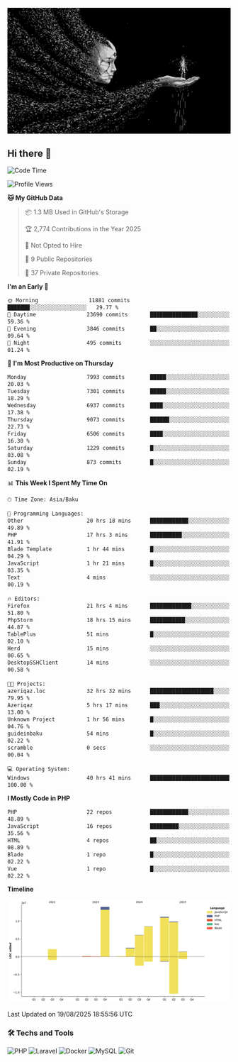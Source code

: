 <!--WALLPAPER-->
<p align='center'>
  <img src='assets/wallpapers/6.gif' alt='Banner'>
</p>
<!--/WALLPAPER-->

## Hi there 👋

<!--START_SECTION:waka-->
![Code Time](http://img.shields.io/badge/Code%20Time-151%20hrs%2037%20mins-blue)

![Profile Views](http://img.shields.io/badge/Profile%20Views-0-blue)

**🐱 My GitHub Data** 

> 📦 1.3 MB Used in GitHub's Storage 
 > 
> 🏆 2,774 Contributions in the Year 2025
 > 
> 🚫 Not Opted to Hire
 > 
> 📜 9 Public Repositories 
 > 
> 🔑 37 Private Repositories 
 > 
**I'm an Early 🐤** 

```text
🌞 Morning                11881 commits       ███████░░░░░░░░░░░░░░░░░░   29.77 % 
🌆 Daytime                23690 commits       ███████████████░░░░░░░░░░   59.36 % 
🌃 Evening                3846 commits        ██░░░░░░░░░░░░░░░░░░░░░░░   09.64 % 
🌙 Night                  495 commits         ░░░░░░░░░░░░░░░░░░░░░░░░░   01.24 % 
```
📅 **I'm Most Productive on Thursday** 

```text
Monday                   7993 commits        █████░░░░░░░░░░░░░░░░░░░░   20.03 % 
Tuesday                  7301 commits        █████░░░░░░░░░░░░░░░░░░░░   18.29 % 
Wednesday                6937 commits        ████░░░░░░░░░░░░░░░░░░░░░   17.38 % 
Thursday                 9073 commits        ██████░░░░░░░░░░░░░░░░░░░   22.73 % 
Friday                   6506 commits        ████░░░░░░░░░░░░░░░░░░░░░   16.30 % 
Saturday                 1229 commits        █░░░░░░░░░░░░░░░░░░░░░░░░   03.08 % 
Sunday                   873 commits         █░░░░░░░░░░░░░░░░░░░░░░░░   02.19 % 
```


📊 **This Week I Spent My Time On** 

```text
🕑︎ Time Zone: Asia/Baku

💬 Programming Languages: 
Other                    20 hrs 18 mins      ████████████░░░░░░░░░░░░░   49.89 % 
PHP                      17 hrs 3 mins       ██████████░░░░░░░░░░░░░░░   41.91 % 
Blade Template           1 hr 44 mins        █░░░░░░░░░░░░░░░░░░░░░░░░   04.29 % 
JavaScript               1 hr 21 mins        █░░░░░░░░░░░░░░░░░░░░░░░░   03.35 % 
Text                     4 mins              ░░░░░░░░░░░░░░░░░░░░░░░░░   00.19 % 

🔥 Editors: 
Firefox                  21 hrs 4 mins       █████████████░░░░░░░░░░░░   51.80 % 
PhpStorm                 18 hrs 15 mins      ███████████░░░░░░░░░░░░░░   44.87 % 
TablePlus                51 mins             █░░░░░░░░░░░░░░░░░░░░░░░░   02.10 % 
Herd                     15 mins             ░░░░░░░░░░░░░░░░░░░░░░░░░   00.65 % 
DesktopSSHClient         14 mins             ░░░░░░░░░░░░░░░░░░░░░░░░░   00.58 % 

🐱‍💻 Projects: 
azeriqaz.loc             32 hrs 32 mins      ████████████████████░░░░░   79.95 % 
Azeriqaz                 5 hrs 17 mins       ███░░░░░░░░░░░░░░░░░░░░░░   13.00 % 
Unknown Project          1 hr 56 mins        █░░░░░░░░░░░░░░░░░░░░░░░░   04.76 % 
guideinbaku              54 mins             █░░░░░░░░░░░░░░░░░░░░░░░░   02.22 % 
scramble                 0 secs              ░░░░░░░░░░░░░░░░░░░░░░░░░   00.04 % 

💻 Operating System: 
Windows                  40 hrs 41 mins      █████████████████████████   100.00 % 
```

**I Mostly Code in PHP** 

```text
PHP                      22 repos            ████████████░░░░░░░░░░░░░   48.89 % 
JavaScript               16 repos            █████████░░░░░░░░░░░░░░░░   35.56 % 
HTML                     4 repos             ██░░░░░░░░░░░░░░░░░░░░░░░   08.89 % 
Blade                    1 repo              █░░░░░░░░░░░░░░░░░░░░░░░░   02.22 % 
Vue                      1 repo              █░░░░░░░░░░░░░░░░░░░░░░░░   02.22 % 
```



**Timeline**

![Lines of Code chart](https://raw.githubusercontent.com/feridnesibzade/feridnesibzade/main/assets/bar_graph.png)


 Last Updated on 19/08/2025 18:55:56 UTC
<!--END_SECTION:waka-->

### 🛠️ Techs and Tools

![PHP](https://img.shields.io/badge/PHP-777BB4?style=for-the-badge&logo=php&logoColor=white)
![Laravel](https://img.shields.io/badge/Laravel-F55247?style=for-the-badge&logo=laravel&logoColor=white)
![Docker](https://img.shields.io/badge/Docker-2496ED?style=for-the-badge&logo=docker&logoColor=white)
![MySQL](https://img.shields.io/badge/MySQL-4479A1?style=for-the-badge&logo=mysql&logoColor=white)
![Git](https://img.shields.io/badge/Git-F05032?style=for-the-badge&logo=git&logoColor=white)
